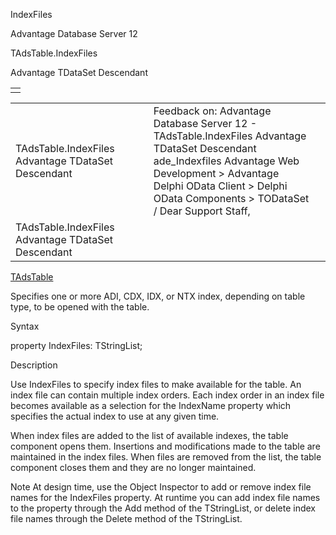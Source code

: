 IndexFiles




Advantage Database Server 12  

TAdsTable.IndexFiles

Advantage TDataSet Descendant

|  |
| --- |
|  |

|  |  |  |  |  |
| --- | --- | --- | --- | --- |
| TAdsTable.IndexFiles  Advantage TDataSet Descendant |  |  | Feedback on: Advantage Database Server 12 - TAdsTable.IndexFiles Advantage TDataSet Descendant ade\_Indexfiles Advantage Web Development > Advantage Delphi OData Client > Delphi OData Components > TODataSet / Dear Support Staff, |  |
| TAdsTable.IndexFiles  Advantage TDataSet Descendant |  |  |  |  |

[TAdsTable](ade_tadstable_7.htm)

Specifies one or more ADI, CDX, IDX, or NTX index, depending on table type, to be opened with the table.

Syntax

property IndexFiles: TStringList;

Description

Use IndexFiles to specify index files to make available for the table. An index file can contain multiple index orders. Each index order in an index file becomes available as a selection for the IndexName property which specifies the actual index to use at any given time.

When index files are added to the list of available indexes, the table component opens them. Insertions and modifications made to the table are maintained in the index files. When files are removed from the list, the table component closes them and they are no longer maintained.

Note At design time, use the Object Inspector to add or remove index file names for the IndexFiles property. At runtime you can add index file names to the property through the Add method of the TStringList, or delete index file names through the Delete method of the TStringList.